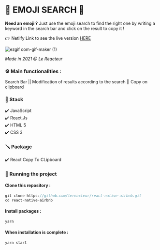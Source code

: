 # 🤩 EMOJI SEARCH 🤩

**Need an emoji ?** Just use the emoji search to find the right one by writing a keyword in the search bar and click on the result to copy it !

👉 Netlify Link to see the live version [HERE](https://emoji-search-pb.netlify.app/)

![ezgif com-gif-maker (1)](https://user-images.githubusercontent.com/80970440/122775431-68d51380-d2aa-11eb-9ef5-c081b9b897e6.gif)

_Made in 2021 @ Le Reacteur_

### ⚙️ Main functionalities : 
Search Bar || Modification of results according to the search || Copy on clipboard

### 🔧 Stack 
✔️ JavaScript  
✔️ React.Js  
✔️ HTML 5  
✔️ CSS 3  

### 🪛 Package
✔️ React Copy To CLipboard

### 🚀 Running the project
#### Clone this repository :

``` javascript
git clone https://github.com/lereacteur/react-native-airbnb.git
cd react-native-airbnb
```

#### Install packages :

``` javascript
yarn
```

#### When installation is complete :
``` javascript
yarn start
```
